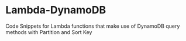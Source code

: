 # Lambda-DynamoDB
Code Snippets for Lambda functions that make use of DynamoDB query methods with Partition and Sort Key
